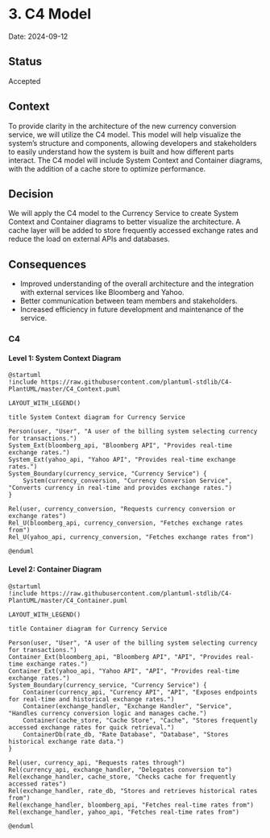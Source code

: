 # 3. C4 Model

Date: 2024-09-12

## Status

Accepted

## Context

To provide clarity in the architecture of the new currency conversion service, we will utilize the C4 model. 
This model will help visualize the system’s structure and components, allowing developers and stakeholders to easily 
understand how the system is built and how different parts interact. The C4 model will include System Context 
and Container diagrams, with the addition of a cache store to optimize performance.

## Decision

We will apply the C4 model to the Currency Service to create System Context and Container diagrams to better visualize 
the architecture. A cache layer will be added to store frequently accessed exchange rates and reduce the load on external 
APIs and databases.

## Consequences

- Improved understanding of the overall architecture and the integration with external services like Bloomberg and Yahoo.
- Better communication between team members and stakeholders.
- Increased efficiency in future development and maintenance of the service.

### C4

#### Level 1: System Context Diagram

```plantuml
@startuml
!include https://raw.githubusercontent.com/plantuml-stdlib/C4-PlantUML/master/C4_Context.puml

LAYOUT_WITH_LEGEND()

title System Context diagram for Currency Service

Person(user, "User", "A user of the billing system selecting currency for transactions.")
System_Ext(bloomberg_api, "Bloomberg API", "Provides real-time exchange rates.")
System_Ext(yahoo_api, "Yahoo API", "Provides real-time exchange rates.")
System_Boundary(currency_service, "Currency Service") {
    System(currency_conversion, "Currency Conversion Service", "Converts currency in real-time and provides exchange rates.")
}

Rel(user, currency_conversion, "Requests currency conversion or exchange rates")
Rel_U(bloomberg_api, currency_conversion, "Fetches exchange rates from")
Rel_U(yahoo_api, currency_conversion, "Fetches exchange rates from")

@enduml
```

#### Level 2: Container Diagram

```plantuml
@startuml
!include https://raw.githubusercontent.com/plantuml-stdlib/C4-PlantUML/master/C4_Container.puml

LAYOUT_WITH_LEGEND()

title Container diagram for Currency Service

Person(user, "User", "A user of the billing system selecting currency for transactions.")
Container_Ext(bloomberg_api, "Bloomberg API", "API", "Provides real-time exchange rates.")
Container_Ext(yahoo_api, "Yahoo API", "API", "Provides real-time exchange rates.")
System_Boundary(currency_service, "Currency Service") {
    Container(currency_api, "Currency API", "API", "Exposes endpoints for real-time and historical exchange rates.")
    Container(exchange_handler, "Exchange Handler", "Service", "Handles currency conversion logic and manages cache.")
    Container(cache_store, "Cache Store", "Cache", "Stores frequently accessed exchange rates for quick retrieval.")
    ContainerDb(rate_db, "Rate Database", "Database", "Stores historical exchange rate data.")
}

Rel(user, currency_api, "Requests rates through")
Rel(currency_api, exchange_handler, "Delegates conversion to")
Rel(exchange_handler, cache_store, "Checks cache for frequently accessed rates")
Rel(exchange_handler, rate_db, "Stores and retrieves historical rates from")
Rel(exchange_handler, bloomberg_api, "Fetches real-time rates from")
Rel(exchange_handler, yahoo_api, "Fetches real-time rates from")

@enduml
```
